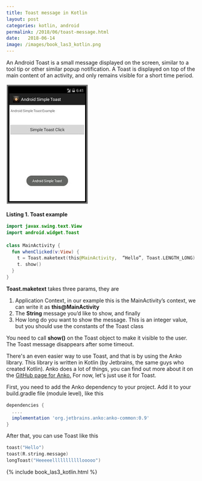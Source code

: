 ```yaml
---
title: Toast message in Kotlin
layout: post
categories: kotlin, android
permalink: /2018/06/toast-message.html
date:   2018-06-14 
image: /images/book_las3_kotlin.png
---
```


An Android Toast is a small message displayed on the screen, similar to a tool tip or other similar popup notification. A Toast is displayed on top of the main content of an activity, and only remains visible for a short time period.

![](/images/android-simple-toast-example.jpg)


**Listing 1. Toast example**

```kotlin
import javax.swing.text.View
import android.widget.Toast
 
class MainActivity {
  fun whenClicked(v:View) {
    t = Toast.maketext(this@MainActivity,  “Hello”, Toast.LENGTH_LONG)
    t. show()
  }
} 
```

**Toast.maketext** takes three params, they are

1. Application Context, in our example this is the MainActivity’s context, we can write it as  **this@MainActivity**
2. The **String** message you’d like to show, and finally
3. How long do you want to show the message. This is an integer value, but you should use the constants of the Toast class

 You need to call **show()** on the Toast object to make it visible to the user. The Toast message disappears after some timeout.

There's an even easier way to use Toast, and that is by using the Anko library.  This library is written in Kotlin (by Jetbrains, the same guys who created Kotlin). Anko does a lot of things, you can find out more about it on the [GitHub page for Anko.](https://github.com/Kotlin/anko/wiki/Anko-Commons-%E2%80%93-Dialogs) For now, let's just use it for Toast.  

First, you need to add the Anko dependency to your project. Add it to your build.gradle file (module level), like this

```gradle
dependencies {
  ....
  implementation 'org.jetbrains.anko:anko-common:0.9'
}
```

After that, you can use Toast like this

```kotlin
toast("Hello")
toast(R.string.message)
longToast("Heeeeelllllllllllooooo")
```

{% include book_las3_kotlin.html %}